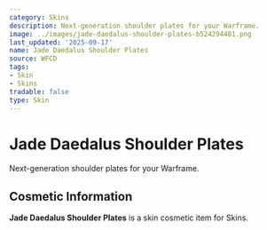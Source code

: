```yaml
---
category: Skins
description: Next-generation shoulder plates for your Warframe.
image: ../images/jade-daedalus-shoulder-plates-b524294481.png
last_updated: '2025-09-17'
name: Jade Daedalus Shoulder Plates
source: WFCD
tags:
- Skin
- Skins
tradable: false
type: Skin
---
```


# Jade Daedalus Shoulder Plates

Next-generation shoulder plates for your Warframe.

## Cosmetic Information

**Jade Daedalus Shoulder Plates** is a skin cosmetic item for Skins.

